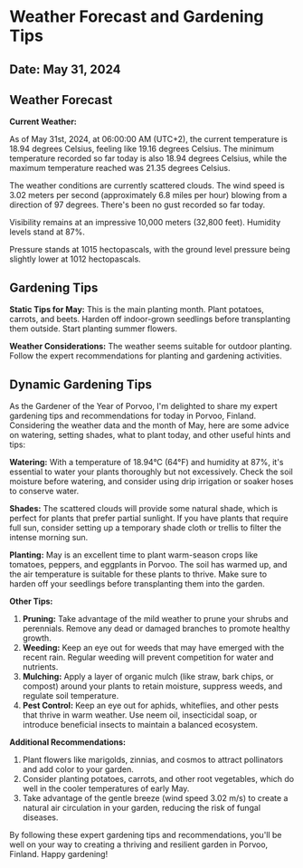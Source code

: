 # Weather Forecast and Gardening Tips
## Date: May 31, 2024

## Weather Forecast
**Current Weather:**

As of May 31st, 2024, at 06:00:00 AM (UTC+2), the current temperature is 18.94 degrees Celsius, feeling like 19.16 degrees Celsius. The minimum temperature recorded so far today is also 18.94 degrees Celsius, while the maximum temperature reached was 21.35 degrees Celsius.

The weather conditions are currently scattered clouds. The wind speed is 3.02 meters per second (approximately 6.8 miles per hour) blowing from a direction of 97 degrees. There's been no gust recorded so far today.

Visibility remains at an impressive 10,000 meters (32,800 feet). Humidity levels stand at 87%.

Pressure stands at 1015 hectopascals, with the ground level pressure being slightly lower at 1012 hectopascals.
## Gardening Tips
**Static Tips for May:**
This is the main planting month. Plant potatoes, carrots, and beets. Harden off indoor-grown seedlings before transplanting them outside. Start planting summer flowers.

**Weather Considerations:**
The weather seems suitable for outdoor planting. Follow the expert recommendations for planting and gardening activities.
## Dynamic Gardening Tips
As the Gardener of the Year of Porvoo, I'm delighted to share my expert gardening tips and recommendations for today in Porvoo, Finland. Considering the weather data and the month of May, here are some advice on watering, setting shades, what to plant today, and other useful hints and tips:

**Watering:** With a temperature of 18.94°C (64°F) and humidity at 87%, it's essential to water your plants thoroughly but not excessively. Check the soil moisture before watering, and consider using drip irrigation or soaker hoses to conserve water.

**Shades:** The scattered clouds will provide some natural shade, which is perfect for plants that prefer partial sunlight. If you have plants that require full sun, consider setting up a temporary shade cloth or trellis to filter the intense morning sun.

**Planting:** May is an excellent time to plant warm-season crops like tomatoes, peppers, and eggplants in Porvoo. The soil has warmed up, and the air temperature is suitable for these plants to thrive. Make sure to harden off your seedlings before transplanting them into the garden.

**Other Tips:**

1. **Pruning:** Take advantage of the mild weather to prune your shrubs and perennials. Remove any dead or damaged branches to promote healthy growth.
2. **Weeding:** Keep an eye out for weeds that may have emerged with the recent rain. Regular weeding will prevent competition for water and nutrients.
3. **Mulching:** Apply a layer of organic mulch (like straw, bark chips, or compost) around your plants to retain moisture, suppress weeds, and regulate soil temperature.
4. **Pest Control:** Keep an eye out for aphids, whiteflies, and other pests that thrive in warm weather. Use neem oil, insecticidal soap, or introduce beneficial insects to maintain a balanced ecosystem.

**Additional Recommendations:**

1. Plant flowers like marigolds, zinnias, and cosmos to attract pollinators and add color to your garden.
2. Consider planting potatoes, carrots, and other root vegetables, which do well in the cooler temperatures of early May.
3. Take advantage of the gentle breeze (wind speed 3.02 m/s) to create a natural air circulation in your garden, reducing the risk of fungal diseases.

By following these expert gardening tips and recommendations, you'll be well on your way to creating a thriving and resilient garden in Porvoo, Finland. Happy gardening!